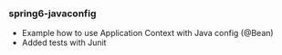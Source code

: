 ### spring6-javaconfig
- Example how to use Application Context with Java config (@Bean)
- Added tests with Junit